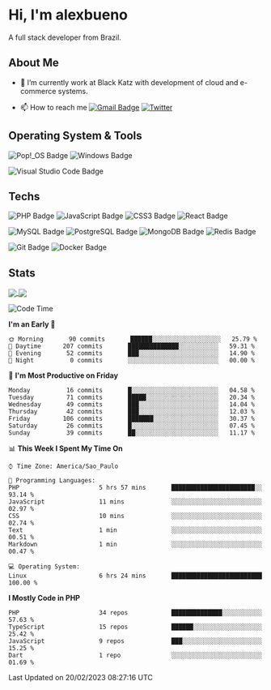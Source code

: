 # Hi, I'm alexbueno

A full stack developer from Brazil.

## About Me

- 🌱 I’m currently work at Black Katz with development of cloud and e-commerce systems.

- 📫 How to reach me [![Gmail Badge](https://img.shields.io/badge/-gmail-c14438?style=for-the-badge&logo=Gmail&logoColor=ffffff)](mailto:alexsandrofbueno@gmail.com) [![Twitter](https://img.shields.io/badge/twitter-1DA1F2.svg?style=for-the-badge&logo=twitter&logoColor=ffffff)](https://twitter.com/Alex_Bueno_7)

## Operating System & Tools

![Pop!_OS Badge](https://img.shields.io/badge/Pop!__OS-48B9C7?logo=popos&logoColor=fff&style=flat)
![Windows Badge](https://img.shields.io/badge/Windows-0078D6?logo=windows&logoColor=fff&style=flat)

![Visual Studio Code Badge](https://img.shields.io/badge/Visual%20Studio%20Code-007ACC?logo=visualstudiocode&logoColor=fff&style=flat)

## Techs

![PHP Badge](https://img.shields.io/badge/PHP-777BB4?logo=php&logoColor=fff&style=flat)
![JavaScript Badge](https://img.shields.io/badge/JavaScript-F7DF1E?logo=javascript&logoColor=000&style=flat)
![CSS3 Badge](https://img.shields.io/badge/CSS3-1572B6?logo=css3&logoColor=fff&style=flat)
![React Badge](https://img.shields.io/badge/React-61DAFB?logo=react&logoColor=000&style=flat)

![MySQL Badge](https://img.shields.io/badge/MySQL-4479A1?logo=mysql&logoColor=fff&style=flat)
![PostgreSQL Badge](https://img.shields.io/badge/PostgreSQL-4169E1?logo=postgresql&logoColor=fff&style=flat)
![MongoDB Badge](https://img.shields.io/badge/MongoDB-47A248?logo=mongodb&logoColor=fff&style=flat)
![Redis Badge](https://img.shields.io/badge/Redis-DC382D?logo=redis&logoColor=fff&style=flat)

![Git Badge](https://img.shields.io/badge/Git-F05032?logo=git&logoColor=fff&style=flat)
![Docker Badge](https://img.shields.io/badge/Docker-2496ED?logo=docker&logoColor=fff&style=flat)


## Stats

<a href="https://github.com/anuraghazra/github-readme-stats">
  <img align="center" src="https://github-readme-stats.vercel.app/api?username=alexbueno7&hide=contribs,prs&show_icons=true&theme=radical" />
</a>
<a href="https://github.com/anuraghazra/convoychat">
  <img align="center" src="https://github-readme-stats.vercel.app/api/top-langs/?username=alexbueno7" />
</a>

<!--START_SECTION:waka-->
![Code Time](http://img.shields.io/badge/Code%20Time-689%20hrs%2048%20mins-blue)

**I'm an Early 🐤** 

```text
🌞 Morning       90 commits       ██████░░░░░░░░░░░░░░░░░░░   25.79 % 
🌆 Daytime      207 commits       ██████████████░░░░░░░░░░░   59.31 % 
🌃 Evening       52 commits       ███░░░░░░░░░░░░░░░░░░░░░░   14.90 % 
🌙 Night          0 commits       ░░░░░░░░░░░░░░░░░░░░░░░░░   00.00 % 

```
📅 **I'm Most Productive on Friday** 

```text
Monday          16 commits       █░░░░░░░░░░░░░░░░░░░░░░░░   04.58 % 
Tuesday         71 commits       █████░░░░░░░░░░░░░░░░░░░░   20.34 % 
Wednesday       49 commits       ███░░░░░░░░░░░░░░░░░░░░░░   14.04 % 
Thursday        42 commits       ███░░░░░░░░░░░░░░░░░░░░░░   12.03 % 
Friday         106 commits       ███████░░░░░░░░░░░░░░░░░░   30.37 % 
Saturday        26 commits       █░░░░░░░░░░░░░░░░░░░░░░░░   07.45 % 
Sunday          39 commits       ██░░░░░░░░░░░░░░░░░░░░░░░   11.17 % 

```


📊 **This Week I Spent My Time On** 

```text
⌚︎ Time Zone: America/Sao_Paulo

💬 Programming Languages: 
PHP                      5 hrs 57 mins       ███████████████████████░░   93.14 % 
JavaScript               11 mins             ░░░░░░░░░░░░░░░░░░░░░░░░░   02.97 % 
CSS                      10 mins             ░░░░░░░░░░░░░░░░░░░░░░░░░   02.74 % 
Text                     1 min               ░░░░░░░░░░░░░░░░░░░░░░░░░   00.51 % 
Markdown                 1 min               ░░░░░░░░░░░░░░░░░░░░░░░░░   00.47 % 

💻 Operating System: 
Linux                    6 hrs 24 mins       █████████████████████████   100.00 % 

```

**I Mostly Code in PHP** 

```text
PHP                      34 repos            ██████████████░░░░░░░░░░░   57.63 % 
TypeScript               15 repos            ██████░░░░░░░░░░░░░░░░░░░   25.42 % 
JavaScript               9 repos             ███░░░░░░░░░░░░░░░░░░░░░░   15.25 % 
Dart                     1 repo              ░░░░░░░░░░░░░░░░░░░░░░░░░   01.69 % 

```



 Last Updated on 20/02/2023 08:27:16 UTC
<!--END_SECTION:waka-->
